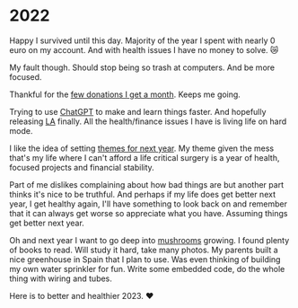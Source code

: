 # 2022

Happy I survived until this day. Majority of the year I spent with nearly 0 euro on my account. And with health issues I have no money to solve. 😿

My fault though. Should stop being so trash at computers. And be more focused.

Thankful for the [few donations I get a month](https://github.com/sponsors/nikitavoloboev). Keeps me going.

Trying to use [ChatGPT](https://chat.openai.com/chat#) to make and learn things faster. And hopefully releasing [LA](../../ideas/learn-anything.md) finally. All the health/finance issues I have is living life on hard mode.

I like the idea of setting [themes for next year](https://www.relay.fm/cortex/136). My theme given the mess that's my life where I can't afford a life critical surgery is a year of health, focused projects and financial stability. 

Part of me dislikes complaining about how bad things are but another part thinks it's nice to be truthful. And perhaps if my life does get better next year, I get healthy again, I'll have something to look back on and remember that it can always get worse so appreciate what you have. Assuming things get better next year. 

Oh and next year I want to go deep into [mushrooms](../../other/mushrooms.md) growing. I found plenty of books to read. Will study it hard, take many photos. My parents built a nice greenhouse in Spain that I plan to use. Was even thinking of building my own water sprinkler for fun. Write some embedded code, do the whole thing with wiring and tubes.

Here is to better and healthier 2023. ♥️
